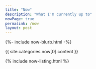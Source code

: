 ```yaml
---
title: "Now" 
description: "What I'm currently up to"
nowPage: true
permalink: /now
layout: post
---
```


{%- include now-blurb.html -%}

{{ site.categories.now[0].content }}

{% include now-listing.html %}
